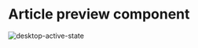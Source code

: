 # Article preview component

![desktop-active-state](https://user-images.githubusercontent.com/72826720/143246545-c47570d5-ef13-4645-a57b-e3e969786274.jpg)


